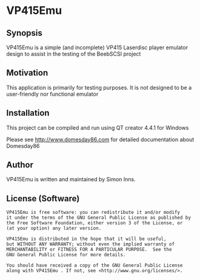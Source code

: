 # VP415Emu

## Synopsis

VP415Emu is a simple (and incomplete) VP415 Laserdisc player emulator design to assist in the testing of the BeebSCSI project

## Motivation

This application is primarily for testing purposes.  It is not designed to be a user-friendly nor functional emulator

## Installation

This project can be compiled and run using QT creator 4.4.1 for Windows

Please see http://www.domesday86.com for detailed documentation about Domesday86

## Author

VP415Emu is written and maintained by Simon Inns.

## License (Software)

    VP415Emu is free software: you can redistribute it and/or modify
    it under the terms of the GNU General Public License as published by
    the Free Software Foundation, either version 3 of the License, or
    (at your option) any later version.

    VP415Emu is distributed in the hope that it will be useful,
    but WITHOUT ANY WARRANTY; without even the implied warranty of
    MERCHANTABILITY or FITNESS FOR A PARTICULAR PURPOSE.  See the
    GNU General Public License for more details.

    You should have received a copy of the GNU General Public License
    along with VP415Emu . If not, see <http://www.gnu.org/licenses/>.

